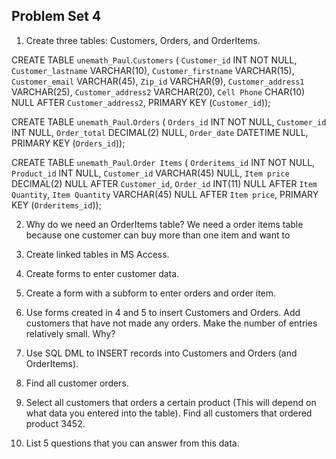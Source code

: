 ## Problem Set 4 

1. Create three tables: Customers, Orders, and OrderItems.
  
  CREATE TABLE `unemath_Paul`.`Customers` (
  `Customer_id` INT NOT NULL,
  `Customer_lastname` VARCHAR(10),
  `Customer_firstname` VARCHAR(15),
  `Customer_email` VARCHAR(45),
  `Zip_id` VARCHAR(9),
  `Customer_address1` VARCHAR(25),
  `Customer_address2` VARCHAR(20),
  `Cell Phone` CHAR(10) NULL AFTER `Customer_address2`,
  PRIMARY KEY (`Customer_id`));

  CREATE TABLE `unemath_Paul`.`Orders` (
  `Orders_id` INT NOT NULL,
  `Customer_id` INT NULL,
  `Order_total` DECIMAL(2) NULL,
  `Order_date` DATETIME NULL,
  PRIMARY KEY (`Orders_id`));
  
  CREATE TABLE `unemath_Paul`.`Order Items` (
  `Orderitems_id` INT NOT NULL,
  `Product_id` INT NULL,
  `Customer_id` VARCHAR(45) NULL,
  `Item price` DECIMAL(2) NULL AFTER `Customer_id`,
  `Order_id` INT(11) NULL AFTER `Item Quantity`,
  `Item Quantity` VARCHAR(45) NULL AFTER `Item price`,
  PRIMARY KEY (`Orderitems_id`));
  
2. Why do we need an OrderItems table?
  We need a order items table because one customer can buy more than one item and want to 

3. Create linked tables in MS Access.

4. Create forms to enter customer data.

5. Create a form with a subform to enter orders and order item.

6. Use forms created in 4 and 5 to insert Customers and Orders.  Add customers that have not made any orders. Make the number of entries relatively small.  Why?  

7. Use SQL DML to INSERT records into Customers and Orders (and OrderItems).  

8. Find all customer orders.

9. Select all customers that orders a certain product (This will depend on what data you entered into the table).  Find all customers that ordered product 3452.  

10. List 5 questions that you can answer from this data.
